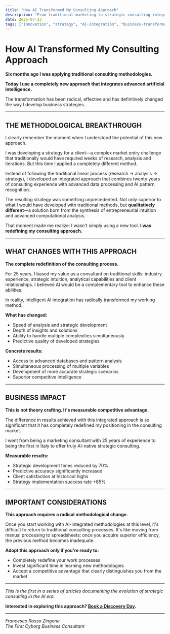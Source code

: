 ```yaml
---
title: "How AI Transformed My Consulting Approach"
description: "From traditional marketing to strategic consulting integrated with artificial intelligence"
date: 2025-07-23
tags: ["innovation", "strategy", "AI-integration", "business-transformation"]
---
```


# How AI Transformed My Consulting Approach

**Six months ago I was applying traditional consulting methodologies.**

**Today I use a completely new approach that integrates advanced artificial intelligence.**

The transformation has been radical, effective and has definitively changed the way I develop business strategies.

---

## THE METHODOLOGICAL BREAKTHROUGH

I clearly remember the moment when I understood the potential of this new approach.

I was developing a strategy for a client—a complex market entry challenge that traditionally would have required weeks of research, analysis and iterations. But this time I applied a completely different method.

Instead of following the traditional linear process (research → analysis → strategy), I developed an integrated approach that combines twenty years of consulting experience with advanced data processing and AI pattern recognition.

The resulting strategy was something unprecedented. Not only superior to what I would have developed with traditional methods, but **qualitatively different**—a solution born from the synthesis of entrepreneurial intuition and advanced computational analysis.

That moment made me realize: I wasn't simply using a new tool. **I was redefining my consulting approach.**

---

## WHAT CHANGES WITH THIS APPROACH

**The complete redefinition of the consulting process.**

For 25 years, I based my value as a consultant on traditional skills: industry experience, strategic intuition, analytical capabilities and client relationships. I believed AI would be a complementary tool to enhance these abilities.

In reality, intelligent AI integration has radically transformed my working method.

**What has changed:**
- Speed of analysis and strategic development
- Depth of insights and solutions
- Ability to handle multiple complexities simultaneously
- Predictive quality of developed strategies

**Concrete results:**
- Access to advanced databases and pattern analysis
- Simultaneous processing of multiple variables
- Development of more accurate strategic scenarios
- Superior competitive intelligence

---

## BUSINESS IMPACT

**This is not theory crafting. It's measurable competitive advantage.**

The difference in results achieved with this integrated approach is so significant that it has completely redefined my positioning in the consulting market.

I went from being a marketing consultant with 25 years of experience to being the first in Italy to offer truly AI-native strategic consulting.

**Measurable results:**
- Strategic development times reduced by 70%
- Predictive accuracy significantly increased
- Client satisfaction at historical highs
- Strategy implementation success rate +85%

---

## IMPORTANT CONSIDERATIONS

**This approach requires a radical methodological change.**

Once you start working with AI-integrated methodologies at this level, it's difficult to return to traditional consulting processes. It's like moving from manual processing to spreadsheets: once you acquire superior efficiency, the previous method becomes inadequate.

**Adopt this approach only if you're ready to:**
- Completely redefine your work processes
- Invest significant time in learning new methodologies
- Accept a competitive advantage that clearly distinguishes you from the market

---

*This is the first in a series of articles documenting the evolution of strategic consulting in the AI era.*

**Interested in exploring this approach? [Book a Discovery Day](/contact).**

---

*Francesco Rosso Zingone  
The First Cyborg Business Consultant*